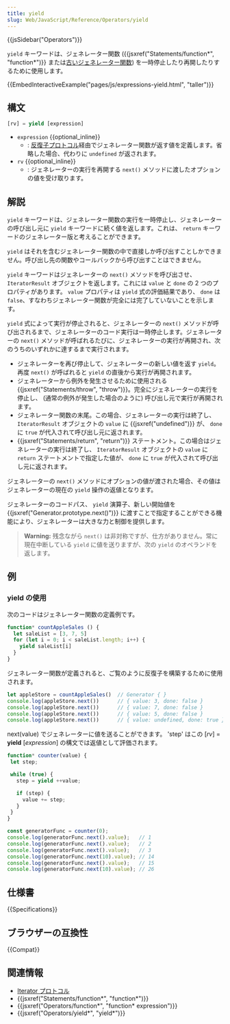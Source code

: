 ```yaml
---
title: yield
slug: Web/JavaScript/Reference/Operators/yield
---
```

{{jsSidebar("Operators")}}

`yield` キーワードは、ジェネレーター関数 ({{jsxref("Statements/function*", "function*")}} または[古いジェネレーター関数](/ja/docs/Archive/Web/JavaScript/Legacy_generator_function_statement)) を一時停止したり再開したりするために使用します。

{{EmbedInteractiveExample("pages/js/expressions-yield.html", "taller")}}

## 構文

```js
[rv] = yield [expression]
```

- `expression` {{optional_inline}}
  - : [反復子プロトコル](/ja/docs/Web/JavaScript/Reference/Iteration_protocols#反復子_iterator_プロトコル)経由でジェネレーター関数が返す値を定義します。省略した場合、代わりに `undefined` が返されます。
- `rv` {{optional_inline}}
  - : ジェネレーターの実行を再開する `next()` メソッドに渡したオプションの値を受け取ります。

## 解説

`yield` キーワードは、ジェネレーター関数の実行を一時停止し、ジェネレーターの呼び出し元に `yield` キーワードに続く値を返します。これは、 `return` キーワードのジェネレーター版と考えることができます。

`yield` はそれを含むジェネレーター関数の中で直接しか呼び出すことしかできません。呼び出し先の関数やコールバックから呼び出すことはできません。

`yield` キーワードはジェネレーターの `next()` メソッドを呼び出させ、 `IteratorResult` オブジェクトを返します。これには `value` と `done` の 2 つのプロパティがあります。 `value` プロパティは `yield` 式の評価結果であり、 `done` は `false`、すなわちジェネレーター関数が完全には完了していないことを示します。

`yield` 式によって実行が停止されると、ジェネレーターの `next()` メソッドが呼び出されるまで、ジェネレーターのコード実行は一時停止します。ジェネレーターの `next()` メソッドが呼ばれるたびに、ジェネレーターの実行が再開され、次のうちのいずれかに達するまで実行されます。

- ジェネレーターを再び停止して、ジェネレーターの新しい値を返す `yield`。再度 `next()` が呼ばれると `yield` の直後から実行が再開されます。
- ジェネレーターから例外を発生させるために使用される {{jsxref("Statements/throw", "throw")}}。完全にジェネレーターの実行を停止し、 (通常の例外が発生した場合のように) 呼び出し元で実行が再開されます。
- ジェネレーター関数の末尾。この場合、ジェネレーターの実行は終了し、 `IteratorResult` オブジェクトの `value` に {{jsxref("undefined")}} が、 `done` に `true` が代入されて呼び出し元に返されます。
- {{jsxref("Statements/return", "return")}} ステートメント。この場合はジェネレーターの実行は終了し、 `IteratorResult` オブジェクトの `value` に `return` ステートメントで指定した値が、 `done` に `true` が代入されて呼び出し元に返されます。

ジェネレーターの `next()` メソッドにオプションの値が渡された場合、その値はジェネレーターの現在の `yield` 操作の返値となります。

ジェネレーターのコードパス、 `yield` 演算子、新しい開始値を {{jsxref("Generator.prototype.next()")}} に渡すことで指定することができる機能により、ジェネレーターは大きな力と制御を提供します。

> **Warning:** 残念ながら `next()` は非対称ですが、仕方がありません。常に現在中断している `yield` に値を送りますが、次の `yield` のオペランドを返します。

## 例

### yield の使用

次のコードはジェネレーター関数の定義例です。

```js
function* countAppleSales () {
  let saleList = [3, 7, 5]
  for (let i = 0; i < saleList.length; i++) {
    yield saleList[i]
  }
}
```

ジェネレーター関数が定義されると、ご覧のように反復子を構築するために使用されます。

```js
let appleStore = countAppleSales()  // Generator { }
console.log(appleStore.next())      // { value: 3, done: false }
console.log(appleStore.next())      // { value: 7, done: false }
console.log(appleStore.next())      // { value: 5, done: false }
console.log(appleStore.next())      // { value: undefined, done: true }
```

next(value) でジェネレーターに値を送ることができます。 'step' はこの \[_rv_] = **yield** \[_expression_] の構文では返値として評価されます。

```js
function* counter(value) {
 let step;

 while (true) {
   step = yield ++value;

   if (step) {
     value += step;
   }
 }
}

const generatorFunc = counter(0);
console.log(generatorFunc.next().value);   // 1
console.log(generatorFunc.next().value);   // 2
console.log(generatorFunc.next().value);   // 3
console.log(generatorFunc.next(10).value); // 14
console.log(generatorFunc.next().value);   // 15
console.log(generatorFunc.next(10).value); // 26
```

## 仕様書

{{Specifications}}

## ブラウザーの互換性

{{Compat}}

## 関連情報

- [Iterator プロトコル](/ja/docs/Web/JavaScript/Guide/The_Iterator_protocol)
- {{jsxref("Statements/function*", "function*")}}
- {{jsxref("Operators/function*", "function* expression")}}
- {{jsxref("Operators/yield*", "yield*")}}
